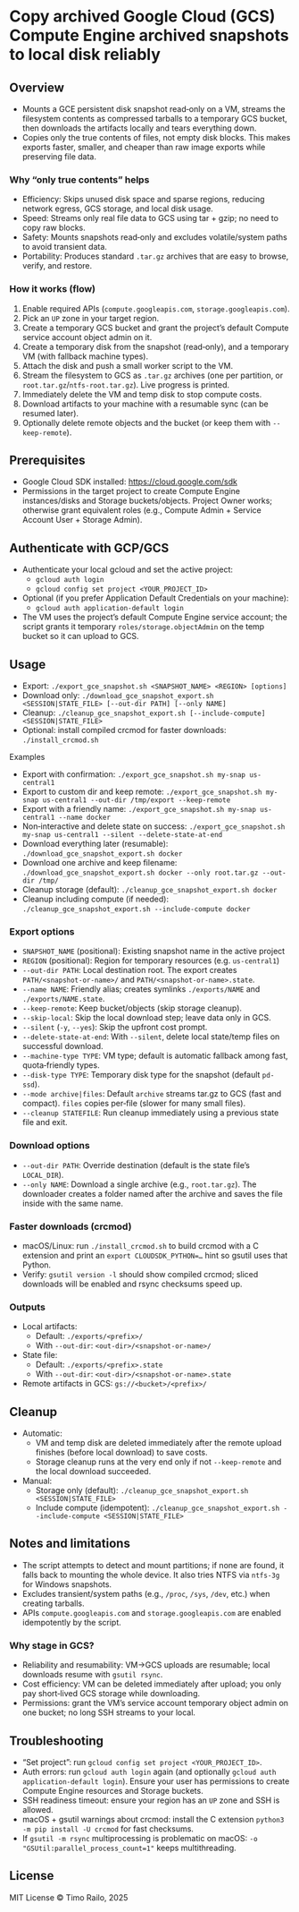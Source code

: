 # Copy archived Google Cloud (GCS) Compute Engine archived snapshots to local disk reliably

## Overview

- Mounts a GCE persistent disk snapshot read‑only on a VM, streams the filesystem contents as compressed tarballs to a temporary GCS bucket, then downloads the artifacts locally and tears everything down.
- Copies only the true contents of files, not empty disk blocks. This makes exports faster, smaller, and cheaper than raw image exports while preserving file data.

### Why “only true contents” helps

- Efficiency: Skips unused disk space and sparse regions, reducing network egress, GCS storage, and local disk usage.
- Speed: Streams only real file data to GCS using tar + gzip; no need to copy raw blocks.
- Safety: Mounts snapshots read‑only and excludes volatile/system paths to avoid transient data.
- Portability: Produces standard `.tar.gz` archives that are easy to browse, verify, and restore.

### How it works (flow)

1) Enable required APIs (`compute.googleapis.com`, `storage.googleapis.com`).
2) Pick an `UP` zone in your target region.
3) Create a temporary GCS bucket and grant the project’s default Compute service account object admin on it.
4) Create a temporary disk from the snapshot (read‑only), and a temporary VM (with fallback machine types).
5) Attach the disk and push a small worker script to the VM.
6) Stream the filesystem to GCS as `.tar.gz` archives (one per partition, or `root.tar.gz`/`ntfs-root.tar.gz`). Live progress is printed.
7) Immediately delete the VM and temp disk to stop compute costs.
8) Download artifacts to your machine with a resumable sync (can be resumed later).
9) Optionally delete remote objects and the bucket (or keep them with `--keep-remote`).

## Prerequisites

- Google Cloud SDK installed: https://cloud.google.com/sdk
- Permissions in the target project to create Compute Engine instances/disks and Storage buckets/objects. Project Owner works; otherwise grant equivalent roles (e.g., Compute Admin + Service Account User + Storage Admin).

## Authenticate with GCP/GCS

- Authenticate your local gcloud and set the active project:
  - `gcloud auth login`
  - `gcloud config set project <YOUR_PROJECT_ID>`
- Optional (if you prefer Application Default Credentials on your machine):
  - `gcloud auth application-default login`
- The VM uses the project’s default Compute Engine service account; the script grants it temporary `roles/storage.objectAdmin` on the temp bucket so it can upload to GCS.

## Usage

- Export: `./export_gce_snapshot.sh <SNAPSHOT_NAME> <REGION> [options]`
- Download only: `./download_gce_snapshot_export.sh <SESSION|STATE_FILE> [--out-dir PATH] [--only NAME]`
- Cleanup: `./cleanup_gce_snapshot_export.sh [--include-compute] <SESSION|STATE_FILE>`
 - Optional: install compiled crcmod for faster downloads: `./install_crcmod.sh`

Examples
- Export with confirmation: `./export_gce_snapshot.sh my-snap us-central1`
- Export to custom dir and keep remote: `./export_gce_snapshot.sh my-snap us-central1 --out-dir /tmp/export --keep-remote`
- Export with a friendly name: `./export_gce_snapshot.sh my-snap us-central1 --name docker`
- Non‑interactive and delete state on success: `./export_gce_snapshot.sh my-snap us-central1 --silent --delete-state-at-end`
- Download everything later (resumable): `./download_gce_snapshot_export.sh docker`
- Download one archive and keep filename: `./download_gce_snapshot_export.sh docker --only root.tar.gz --out-dir /tmp/`
- Cleanup storage (default): `./cleanup_gce_snapshot_export.sh docker`
- Cleanup including compute (if needed): `./cleanup_gce_snapshot_export.sh --include-compute docker`

### Export options

- `SNAPSHOT_NAME` (positional): Existing snapshot name in the active project
- `REGION` (positional): Region for temporary resources (e.g. `us-central1`)
- `--out-dir PATH`: Local destination root. The export creates `PATH/<snapshot-or-name>/` and `PATH/<snapshot-or-name>.state`.
- `--name NAME`: Friendly alias; creates symlinks `./exports/NAME` and `./exports/NAME.state`.
- `--keep-remote`: Keep bucket/objects (skip storage cleanup).
- `--skip-local`: Skip the local download step; leave data only in GCS.
- `--silent` (`-y`, `--yes`): Skip the upfront cost prompt.
- `--delete-state-at-end`: With `--silent`, delete local state/temp files on successful download.
- `--machine-type TYPE`: VM type; default is automatic fallback among fast, quota‑friendly types.
- `--disk-type TYPE`: Temporary disk type for the snapshot (default `pd-ssd`).
- `--mode archive|files`: Default `archive` streams tar.gz to GCS (fast and compact). `files` copies per‑file (slower for many small files).
- `--cleanup STATEFILE`: Run cleanup immediately using a previous state file and exit.

### Download options

- `--out-dir PATH`: Override destination (default is the state file’s `LOCAL_DIR`).
- `--only NAME`: Download a single archive (e.g., `root.tar.gz`). The downloader creates a folder named after the archive and saves the file inside with the same name.

### Faster downloads (crcmod)

- macOS/Linux: run `./install_crcmod.sh` to build crcmod with a C extension and print an `export CLOUDSDK_PYTHON=…` hint so gsutil uses that Python.
- Verify: `gsutil version -l` should show compiled crcmod; sliced downloads will be enabled and rsync checksums speed up.

### Outputs

- Local artifacts:
  - Default: `./exports/<prefix>/`
  - With `--out-dir`: `<out-dir>/<snapshot-or-name>/`
- State file:
  - Default: `./exports/<prefix>.state`
  - With `--out-dir`: `<out-dir>/<snapshot-or-name>.state`
- Remote artifacts in GCS: `gs://<bucket>/<prefix>/`

## Cleanup

- Automatic:
  - VM and temp disk are deleted immediately after the remote upload finishes (before local download) to save costs.
  - Storage cleanup runs at the very end only if not `--keep-remote` and the local download succeeded.
- Manual:
  - Storage only (default): `./cleanup_gce_snapshot_export.sh <SESSION|STATE_FILE>`
  - Include compute (idempotent): `./cleanup_gce_snapshot_export.sh --include-compute <SESSION|STATE_FILE>`

## Notes and limitations

- The script attempts to detect and mount partitions; if none are found, it falls back to mounting the whole device. It also tries NTFS via `ntfs-3g` for Windows snapshots.
- Excludes transient/system paths (e.g., `/proc`, `/sys`, `/dev`, etc.) when creating tarballs.
- APIs `compute.googleapis.com` and `storage.googleapis.com` are enabled idempotently by the script.

### Why stage in GCS?

- Reliability and resumability: VM→GCS uploads are resumable; local downloads resume with `gsutil rsync`.
- Cost efficiency: VM can be deleted immediately after upload; you only pay short‑lived GCS storage while downloading.
- Permissions: grant the VM’s service account temporary object admin on one bucket; no long SSH streams to your local.

## Troubleshooting

- “Set project”: run `gcloud config set project <YOUR_PROJECT_ID>`.
- Auth errors: run `gcloud auth login` again (and optionally `gcloud auth application-default login`). Ensure your user has permissions to create Compute Engine resources and Storage buckets.
- SSH readiness timeout: ensure your region has an `UP` zone and SSH is allowed.
- macOS + gsutil warnings about crcmod: install the C extension `python3 -m pip install -U crcmod` for fast checksums.
- If `gsutil -m rsync` multiprocessing is problematic on macOS: `-o "GSUtil:parallel_process_count=1"` keeps multithreading.

## License

MIT License © Timo Railo, 2025
